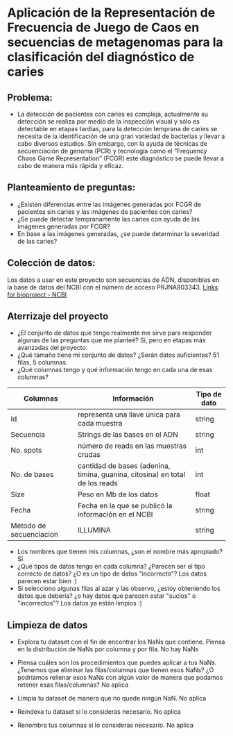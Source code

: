 # Aplicación de la Representación de Frecuencia de Juego de Caos en secuencias de metagenomas para la clasificación del diagnóstico de caries

## Problema:

- La detección de pacientes con caries es compleja, actualmente su detección se realiza por medio de la inspección visual y sólo es detectable en etapas tardías, para la detección temprana de caries se necesita de la identificación de una gran variedad de bacterias y llevar a cabo diversos estudios. Sin embargo, con la ayuda de técnicas de secuenciación de genoma (PCR) y tecnología como el “Frequency Chaos Game Representation” (FCGR) este diagnóstico se puede llevar a cabo de manera más rápida y eficaz. 

## Planteamiento de preguntas:
 
 - ¿Existen diferencias entre las imágenes generadas por FCGR de pacientes sin caries y las imágenes de pacientes con caries?
- ¿Se puede detectar tempranamente las caries con ayuda de las imágenes generadas por FCGR?
- En base a las imágenes generadas, ¿se puede determinar la severidad de las caries?
 

## Colección de datos:
Los datos a usar en este proyecto son secuencias de ADN, disponibles  en la base de datos del NCBI con el número de acceso PRJNA803343. [Links for bioproject - NCBI]


## Aterrizaje del proyecto

- ¿El conjunto de datos que tengo realmente me sirve para responder algunas de las preguntas que me planteé? 
Sí, pero en etapas más avanzadas del proyecto.
- ¿Qué tamaño tiene mi conjunto de datos? ¿Serán datos suficientes? 
51 filas, 5 columnas. 
- ¿Qué columnas tengo y qué información tengo en cada una de esas columnas?


| Columnas | Información | Tipo de dato |
| -------- | ------ | ---------- |
| Id | representa una llave única para cada muestra | string |
| Secuencia | Strings de las bases en el ADN  | string |
| No. spots | número de reads en las muestras crudas | int |
| No. de bases  | cantidad de bases (adenina, timina, guanina, citosina) en total de los reads | int
| Size | Peso en Mb de los datos | float |
| Fecha  | Fecha en la que se publicó la información en el NCBI | string |
| Método de secuenciacion | ILLUMINA| string |

- Los nombres que tienen mis columnas, ¿son el nombre más apropiado? 
Sí
- ¿Qué tipos de datos tengo en cada columna? ¿Parecen ser el tipo correcto de datos? ¿O es un tipo de datos "incorrecto"? 
Los datos parecen estar  bien :) 
- Si selecciono algunas filas al azar y las observo, ¿estoy obteniendo los datos que debería? ¿o hay datos que parecen estar "sucios" o "incorrectos"? 
Los datos ya están limpios :) 

## Limpieza de datos 

- Explora tu dataset con el fin de encontrar los NaNs que contiene. Piensa en la distribución de NaNs por columna y por fila. 
No hay NaNs
- Piensa cuáles son los procedimientos que puedes aplicar a tus NaNs. ¿Tenemos que eliminar las filas/columnas que tienen esos NaNs? ¿O podríamos rellenar esos NaNs con algún valor de manera que podamos retener esas filas/columnas? 
No aplica 
- Limpia tu dataset de manera que no quede ningún NaN. 
No aplica
- Reindexa tu dataset si lo consideras necesario. 
No aplica
- Renombra tus columnas si lo consideras necesario. 
No aplica

   [Links for bioproject - NCBI ]: <https://www.ncbi.nlm.nih.gov/sra?linkname=bioproject_sra_all&from_uid=803343>
